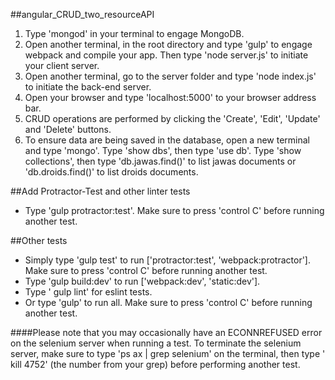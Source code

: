 ##angular_CRUD_two_resourceAPI

1. Type 'mongod' in your terminal to engage MongoDB.
2. Open another terminal, in the root directory and type 'gulp' to engage webpack and compile your app.  Then type 'node server.js' to initiate your client server.
3. Open another terminal, go to the server folder and type 'node index.js' to initiate the back-end server.
4. Open your browser and type 'localhost:5000' to your browser address bar.
5. CRUD operations are performed by clicking the 'Create', 'Edit', 'Update' and 'Delete' buttons.
6. To ensure data are being saved in the database, open a new terminal and type 'mongo'.  Type 'show dbs', then type 'use db'. Type 'show collections', then type 'db.jawas.find()' to list jawas documents or 'db.droids.find()' to list droids documents.

##Add Protractor-Test and other linter tests
- Type 'gulp protractor:test'. Make sure to press 'control C' before running another test.

##Other tests
- Simply type 'gulp test' to run ['protractor:test', 'webpack:protractor']. Make sure to press 'control C' before running another test.
- Type 'gulp build:dev' to run ['webpack:dev', 'static:dev'].
- Type ' gulp lint' for eslint tests.
- Or type 'gulp' to run all. Make sure to press 'control C' before running another test.

####Please note that you may occasionally have an ECONNREFUSED error on the selenium server when running a test. To terminate the selenium server, make sure to type 'ps ax | grep selenium' on the terminal, then type ' kill 4752' (the number from your grep) before performing another test.
